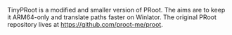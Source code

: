TinyPRoot is a modified and smaller version of PRoot. The aims are to keep it ARM64-only and translate paths faster on Winlator.
The original PRoot repository lives at https://github.com/proot-me/proot.
